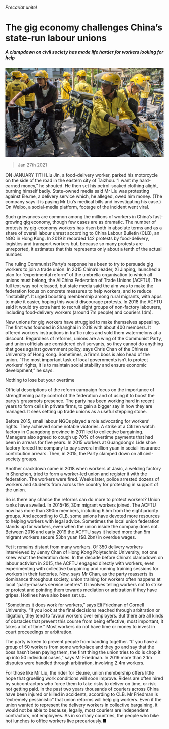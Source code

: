 ###### Precariat unite!

# The gig economy challenges China’s state-run labour unions 

##### A clampdown on civil society has made life harder for workers looking for help 

![image](images/20210130_cnp002.jpg) 

> Jan 27th 2021 


ON JANUARY 11TH Liu Jin, a food-delivery worker, parked his motorcycle on the side of the road in the eastern city of Taizhou. “I want my hard-earned money,” he shouted. He then set his petrol-soaked clothing alight, burning himself badly. State-owned media said Mr Liu was protesting against Ele.me, a delivery service which, he alleged, owed him money. (The company says it is paying Mr Liu’s medical bills and investigating his case.) On Weibo, a social-media platform, footage of the incident went viral.


Such grievances are common among the millions of workers in China’s fast-growing gig economy, though few cases are as dramatic. The number of protests by gig-economy workers has risen both in absolute terms and as a share of overall labour unrest according to China Labour Bulletin (CLB), an NGO in Hong Kong. In 2019 it recorded 142 protests by food-delivery, logistics and transport workers but, because so many protests are unreported, it estimates that this represents only about a tenth of the actual number.



The ruling Communist Party’s response has been to try to persuade gig workers to join a trade union. In 2015 China’s leader, Xi Jinping, launched a plan for “experimental reform” of the umbrella organisation to which all unions must belong, the AllChina Federation of Trade Unions (ACFTU). The full text was not released, but state media said the aim was to make the federation focus on concrete measures to help workers, and to reduce “instability”. It urged boosting membership among rural migrants, with apps to make it easier, hoping this would discourage protests. In 2018 the ACFTU said it would try extra hard to recruit eight groups of non-factory labourers, including food-delivery workers (around 7m people) and couriers (4m).


New unions for gig workers have struggled to make themselves appealing. The first was founded in Shanghai in 2018 with about 400 members. It offered workers instructions in traffic rules and sold them watermelons at a discount. Regardless of reforms, unions are a wing of the Communist Party, and union officials are considered civil servants, so they cannot do anything that goes against government policy, says Chris Chan of the Chinese University of Hong Kong. Sometimes, a firm’s boss is also head of the union. “The most important task of local governments isn’t to protect workers’ rights, it is to maintain social stability and ensure economic development,” he says.

Nothing to lose but your overtime


Official descriptions of the reform campaign focus on the importance of strengthening party control of the federation and of using it to boost the party’s grassroots presence. The party has been working hard in recent years to form cells in private firms, to gain a bigger say in how they are managed. It sees setting up trade unions as a useful stepping stone.


Before 2015, small labour NGOs played a role advocating for workers’ rights. They achieved some notable victories. A strike at a Citizen watch factory in Guangdong province in 2011 led to collective bargaining. Managers also agreed to cough up 70% of overtime payments that had been in arrears for five years. In 2015 workers at Guangdong’s Lide shoe factory forced the company to pay several million yuan in social-insurance contribution arrears. Then, in 2015, the Party clamped down on all civil-society groups.


Another crackdown came in 2018 when workers at Jasic, a welding factory in Shenzhen, tried to form a worker-led union and register it with the federation. The workers were fired. Weeks later, police arrested dozens of workers and students from across the country for protesting in support of the union.


So is there any chance the reforms can do more to protect workers? Union ranks have swelled. In 2015-16, 30m migrant workers joined. The ACFTU now has more than 390m members, including 6.5m from the eight priority groups. And according to CLB, some unions have devoted more resources to helping workers with legal advice. Sometimes the local union federation stands up for workers, even when the union inside the company does not. Between 2016 and early 2019 the ACFTU says it helped more than 5m migrant workers secure 53bn yuan ($8.2bn) in overdue wages.


Yet it remains distant from many workers. Of 350 delivery workers interviewed by Jenny Chan of Hong Kong Polytechnic University, not one knew what the federation does. In the decade before China’s clampdown on labour activism in 2015, the ACFTU engaged directly with workers, even experimenting with collective bargaining and running training sessions for workers in their factories. Now, says Mr Chan, as the party reasserts its dominance throughout society, union training for workers often happens at local “party-masses service centres”. It involves telling workers not to strike or protest and pointing them towards mediation or arbitration if they have gripes. Hotlines have also been set up.


“Sometimes it does work for workers,” says Eli Friedman of Cornell University. “If you look at the final decisions reached through arbitration or litigation, they tend to favour workers over employers. But there are all kinds of obstacles that prevent this course from being effective; most important, it takes a lot of time.” Most workers do not have time or money to invest in court proceedings or arbitration.


The party is keen to prevent people from banding together. “If you have a group of 50 workers from some workplace and they go and say that the boss hasn’t been paying them, the first thing the union tries to do is chop it up into 50 individual cases,” says Mr Friedman. In 2019 more than 2.1m disputes were handled through arbitration, involving 2.4m workers.


For those like Mr Liu, the rider for Ele.me, union membership offers little hope that gruelling work conditions will soon improve. Riders are often hired by subcontractors who force them to take risks to deliver on time, or risk not getting paid. In the past two years thousands of couriers across China have been injured or killed in accidents, according to CLB. Mr Friedman is “extremely pessimistic” that union reforms will help gig workers. Even if the union wanted to represent the delivery workers in collective bargaining, it would not be able to because, legally, most couriers are independent contractors, not employees. As in so many countries, the people who bike hot lunches to office workers live precariously.■

